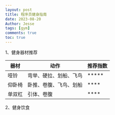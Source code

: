 ```yaml
---
layout: post
title: 程序员健身指南
date: 2023-08-20
Author: Jesse 
tags: [gym]
comments: true
toc: true
---
```


1、健身器材推荐

| 器材 | 动作 | 推荐指数 |
| ---- | ---- | ------- |
| 哑铃 | 弯举、硬拉、划船、飞鸟 | \*\*\*\*\* |
| 仰卧椅 | 卧推、卷腹、飞鸟、划船 | \*\*\*\* |
| 单双杠 | 引体、卷腹 | \*\*\*\* |

2、健身饮食
